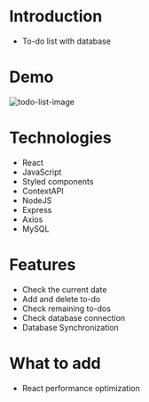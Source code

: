 # Introduction
* To-do list with database

# Demo
![todo-list-image](https://user-images.githubusercontent.com/22536999/144175637-f6172517-bba5-4a52-90dc-1fd01d6e2a2f.PNG)

# Technologies
* React
* JavaScript
* Styled components
* ContextAPI
* NodeJS
* Express
* Axios
* MySQL

# Features
* Check the current date
* Add and delete to-do
* Check remaining to-dos
* Check database connection
* Database Synchronization
  
# What to add
* React performance optimization
